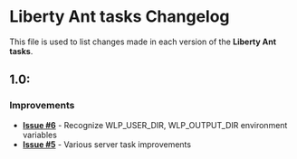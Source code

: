 # Liberty Ant tasks Changelog

This file is used to list changes made in each version of the __Liberty Ant tasks__.

## 1.0:

### Improvements

- **[Issue #6](https://github.com/WASdev/ci.ant/issues/6)** - Recognize WLP_USER_DIR, WLP_OUTPUT_DIR environment variables
- **[Issue #5](https://github.com/WASdev/ci.ant/issues/5)** - Various server task improvements

